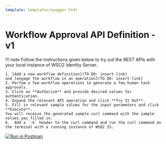 ```yaml
---
template: templates/swagger.html
---
```


# Workflow Approval API Definition - v1 

!!! note 
    Follow the instructions given below to try out the REST APIs with your local instance of WSO2 Identity Server. 
      
    1. [Add a new workflow definition](TO DO: insert-link) 
    and [engage the workflow in an operation](TO DO: insert-link)
    2. Perfom a few workflow operations to generate a few human task approvals.
    3. Click on **Authorize** and provide desired values for authentication.
    4. Expand the relevant API operation and click **Try It Out**.  
    5. Fill in relevant sample values for the input parameters and click **Execute**. 
    You will receive the generated sample curl command with the sample values you filled in. 
    6.  Add a `-k` header to the curl command and run the curl command on the terminal with a running instance of WSO2 IS. 

<div id="swagger-ui"></div>
<script>
window.onload = function() {
  // Begin Swagger UI call region
  const ui = SwaggerUIBundle({
    url: "../../apis/restapis/approvals.yaml",
    name: "Download the yaml",
    dom_id: '#swagger-ui',
    deepLinking: true,
    validatorUrl: null,
    presets: [
      SwaggerUIBundle.presets.apis,
      SwaggerUIStandalonePreset
    ],
    plugins: [
      SwaggerUIBundle.plugins.DownloadUrl
    ],
    layout: "StandaloneLayout"
  })
  // End Swagger UI call region

  window.ui = ui
}
</script>

[![Run in Postman](https://run.pstmn.io/button.svg)](https://app.getpostman.com/run-collection/5756659f9134b101dd64)
